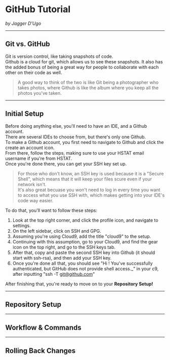 # GitHub Tutorial

_by Jagger D'Ugo_

---
## Git vs. GitHub

Git is version control, like taking snapshots of code.  
Github is a cloud for git, which allows us to see these snapshots. It also has the added bonus of being a great way for people to collaborate with each other on their code as well.  

> A good way to think of the two is like Git being a photographer who takes photos, where Github is like the album where you keep all the photos you've taken.

---
## Initial Setup

Before doing anything else, you'll need to have an IDE, and a Github account.  
There are several IDEs to choose from, but there's only one Github.  
To make a Github account, you first need to navigate to Github and click the create an account icon.  
From there, follow the steps, making sure to use your HSTAT email username if you're from HSTAT.  
Once you're done there, you can get your SSH key set up.
> For those who don't know, an SSH key is used because it is a "Secure Shell", which means that it will keep your files scure even if your network isn't.  
> It's also great becuase you won't need to log in every time you want to access what you use SSH with, which makes getting into your IDE's code way easier.  

To do that, you'll want to follow these steps:
1. Look at the top right corner, and click the profile icon, and navigate to settings.
2. On the left sidebar, click on SSH and GPG.
3. Assuming you're using Cloud9, add the title "cloud9" to the setup.
4. Continuing with this assumption, go to your Cloud9, and find the gear icon on the top right, and go to the SSH keys tab.
5. After that, copy and paste the second SSH key into Github (it should start with ssh-rsa), and then add your SSH key.
6. Once you're done all that, you should see "Hi <your username>! You've successfully authenticated, but GitHub does not provide shell access._" in your c9, after inputting "ssh -T git@github.com"

After finishing that, you're ready to move on to your **Repository Setup!**

---
## Repository Setup



---
## Workflow & Commands



---
## Rolling Back Changes